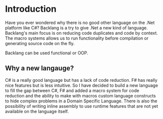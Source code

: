 # Introduction

Have you ever wondered why there is no good other language on the .Net platform like C#? Backlang is a try to give .Net a new kind of language. 
Backlang's main focus is on reducing code duplicates and code by context. The macro systems allows us to run functionality before compilation or generating source code on the fly.

Backlang can be used functional or OOP. 

## Why a new langauge?

C# is a really good language but has a lack of code reduction. F# has really nice features but is less intuitive. So I have decided to build a new language to fill the gap between C#, F# and added a macro system for code reduction and the ability to make with macros custom language constructs to hide complex problems in a Domain Specific Language. There is also the possibility of writing inline assembly to use runtime features that are not yet available on the language itself.